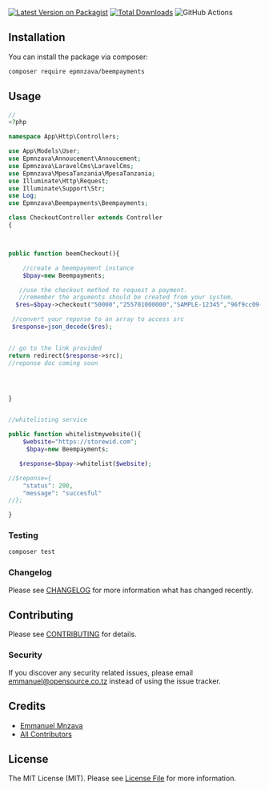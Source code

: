 [![Latest Version on Packagist](https://img.shields.io/packagist/v/epmnzava/beempayments.svg?style=flat-square)](https://packagist.org/packages/epmnzava/beempayments)
[![Total Downloads](https://img.shields.io/packagist/dt/epmnzava/beempayments.svg?style=flat-square)](https://packagist.org/packages/epmnzava/beempayments)
![GitHub Actions](https://github.com/epmnzava/beempayments/actions/workflows/main.yml/badge.svg)

## Installation

You can install the package via composer:

```bash
composer require epmnzava/beempayments
```

## Usage

```php
//
<?php

namespace App\Http\Controllers;

use App\Models\User;
use Epmnzava\Annoucement\Annoucement;
use Epmnzava\LaravelCms\LaravelCms;
use Epmnzava\MpesaTanzania\MpesaTanzania;
use Illuminate\Http\Request;
use Illuminate\Support\Str;
use Log;
use Epmnzava\Beempayments\Beempayments;

class CheckoutController extends Controller
{



public function beemCheckout(){

	//create a beempayment instance
    $bpay=new Beempayments;

   //use the checkout method to request a payment.
   //remember the arguments should be created from your system.
  $res=$bpay->checkout("50000","255701000000","SAMPLE-12345","96f9cc09-afa0-40cf-928a-d7e2b27b2411");

 //convert your reponse to an array to access src
 $response=json_decode($res);


// go to the link provided
return redirect($response->src);
//reponse doc coming soon




}


//whitelisting service

public function whitelistmywebsite(){
    $website="https://storewid.com";
     $bpay=new Beempayments;

   $response=$bpay->whitelist($website);

//$reponse={
    "status": 200,
    "message": "succesful"
//};

}


```

### Testing

```bash
composer test
```

### Changelog

Please see [CHANGELOG](CHANGELOG.md) for more information what has changed recently.

## Contributing

Please see [CONTRIBUTING](CONTRIBUTING.md) for details.

### Security

If you discover any security related issues, please email emmanuel@opensource.co.tz instead of using the issue tracker.

## Credits

- [Emmanuel Mnzava](https://github.com/epmnzava)
- [All Contributors](../../contributors)

## License

The MIT License (MIT). Please see [License File](LICENSE.md) for more information.
